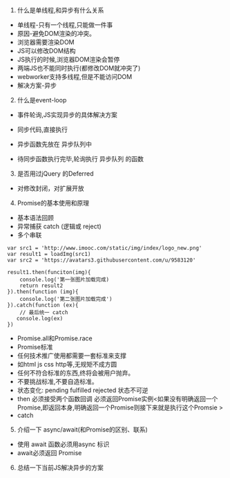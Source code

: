 1. 什么是单线程,和异步有什么关系
* 单线程-只有一个线程,只能做一件事
* 原因-避免DOM渲染的冲突。
* 浏览器需要渲染DOM
* JS可以修改DOM结构
* JS执行的时候,浏览器DOM渲染会暂停
* 两端JS也不能同时执行(都修改DOM就冲突了)
* webworker支持多线程,但是不能访问DOM
* 解决方案-异步
2. 什么是event-loop
* 事件轮询,JS实现异步的具体解决方案

* 同步代码,直接执行
* 异步函数先放在 异步队列中
* 待同步函数执行完毕,轮询执行 异步队列 的函数
3. 是否用过jQuery 的Deferred
* 对修改封闭，对扩展开放 
4. Promise的基本使用和原理
* 基本语法回顾
* 异常捕获 catch (逻辑或 reject)
* 多个串联
```
var src1 = 'http://www.imooc.com/static/img/index/logo_new.png'
var result1 = loadImg(src1)
var src2 = 'https://avatars3.githubusercontent.com/u/9583120'

result1.then(funciton(img){
    console.log('第一张图片加载完成)
    return result2
}).then(function (img){
    console.log('第二张图片加载完成')
}).catch(function (ex){
    // 最后统一 catch
   console.log(ex)
})
```
* Promise.all和Promise.race
* Promise标准
* 任何技术推广使用都需要一套标准来支撑
* 如html js css http等,无规矩不成方圆
* 任何不符合标准的东西,终将会被用户抛弃。
* 不要挑战标准,不要自造标准。
* 状态变化: pending fulfilled rejected 状态不可逆
* then 必须接受两个函数回调  必须返回Promise实例<如果没有明确返回一个Promise,即返回本身,明确返回一个Promise则接下来就是执行这个Promsie >
* catch
5. 介绍一下 async/await(和Promise的区别、联系)
* 使用 await 函数必须用async 标识
* await必须返回 Promise
6. 总结一下当前JS解决异步的方案

